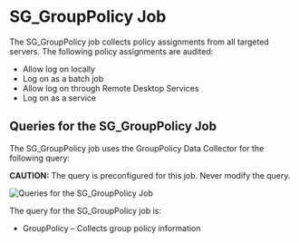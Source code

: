 # SG_GroupPolicy Job

The SG_GroupPolicy job collects policy assignments from all targeted servers. The following policy
assignments are audited:

- Allow log on locally
- Log on as a batch job
- Allow log on through Remote Desktop Services
- Log on as a service

## Queries for the SG_GroupPolicy Job

The SG_GroupPolicy job uses the GroupPolicy Data Collector for the following query:

**CAUTION:** The query is preconfigured for this job. Never modify the query.

![Queries for the SG_GroupPolicy Job](/img/product_docs/accessanalyzer/11.6/accessanalyzer/solutions/activedirectory/grouppolicy/grouppolicyquery.webp)

The query for the SG_GroupPolicy job is:

- GroupPolicy – Collects group policy information
